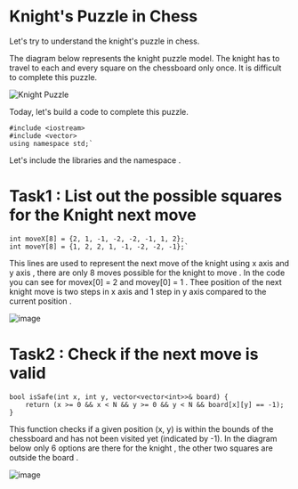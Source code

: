 # Knight's Puzzle in Chess

Let's try to understand the knight's puzzle in chess.

The diagram below represents the knight puzzle model. The knight has to travel to each and every square on the chessboard only once. It is difficult to complete this puzzle.

![Knight Puzzle](https://github.com/user-attachments/assets/77a4d7b0-f939-4f50-be3c-2faeeb8d9e5c)

Today, let's build a code to complete this puzzle.
```console
#include <iostream>
#include <vector>
using namespace std;`
```
Let's include the libraries and the namespace .


# Task1 : List out the possible squares for the Knight next move

```console
int moveX[8] = {2, 1, -1, -2, -2, -1, 1, 2};
int moveY[8] = {1, 2, 2, 1, -1, -2, -2, -1};`
```

This lines are used to represent the next move of the knight using x axis and y axis , there are only 8 moves possible for the knight to move . In the code you can see for movex[0] = 2 and movey[0] = 1 . Thee position of the next knight move is two steps in x axis and 1 step in y axis compared to the current position .


![image](https://github.com/user-attachments/assets/c27c4d09-0ec6-4e24-a0fa-7e2eb6072085)

# Task2 : Check if the next move is valid

```console
bool isSafe(int x, int y, vector<vector<int>>& board) {
    return (x >= 0 && x < N && y >= 0 && y < N && board[x][y] == -1);
}

```
This function checks if a given position (x, y) is within the bounds of the chessboard and has not been visited yet (indicated by -1). 
In the diagram below only 6 options are there for the knight , the other two squares are outside the board .

![image](https://github.com/user-attachments/assets/7c07032c-4bda-4499-a7e2-3127f830226d)
